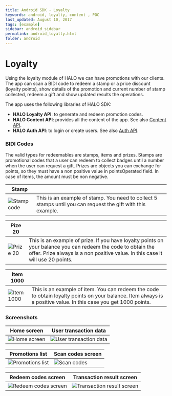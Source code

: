 ```yaml
---
title: Android SDK - Loyalty 
keywords: android, loyalty, content , POC
last_updated: August 10, 2017
tags: [example]
sidebar: android_sidebar
permalink: android_loyalty.html
folder: android
---
```


# Loyalty

Using the loyalty module of HALO we can have promotions with our clients. The app can scan a BIDI code to redeem a stamp or a price discount (loyalty points), show details of the promotion and current number of stamp collected, redeem a gift and show updated results the operations.

The app uses the following libraries of HALO SDK:

- **HALO Loyalty API**: to generate and redeem promotion codes.
- **HALO Content API**: provides all the content of the app. See also [Content API](./android_content_overview.html).
- **HALO Auth API**: to login or create users. See also [Auth API](./android_auth_overview.html).


### BIDI Codes

The valid types for redeemables are stamps, items and prizes. Stamps are promotional codes that a user can redeem to collect badges until a number when the user can request a gift. Prizes are objects you can exchange for points, so they must have a non positive value in pointsOperated field. In case of items, the amount must be non negative.

<style type="text/css">
img[alt="Stamp code"] { 
  max-width:  100px; 
  display: block;
}
img[alt="Prize 20"] { 
  max-width:  100px; 
  display: block;
}
img[alt="Item 1000"] { 
  max-width:  100px; 
  display: block;
}
</style>

| Stamp | |
|-----------------|---------|
| ![Stamp code](./images/stamp.png) | This is an example of stamp. You need to collect 5 stamps until you can request the gift with this example.|

| Pize 20 | |
|-----------------|---------|
| ![Prize 20](./images/prize20.png) | This is an example of prize. If you have loyalty points on your balance you can redeem the code to obtain the offer. Prize always is a non positive value. In this case it will use 20 points. |

| Item 1000 | |
|-----------------|---------|
| ![Item 1000](./images/item1000.png) | This is an example of item. You can redeem the code to obtain loyalty points on your balance. Item always is a positive value. In this case you get 1000 points. |


### Screenshots

| Home screen | User transaction data |
|-----------------|---------|
| ![Home screen](./images/home_loyalty.png) | ![User transaction data](./images/user_data.png)|


| Promotions list | Scan codes screen |
|------------------|---------------------|
| ![Promotions list](./images/stamp_list.png)| ![Scan codes](./images/scan.png)|

| Redeem codes screen | Transaction result screen |
|------------------|---------------------|
| ![Redeem codes screen](./images/purchase_item.png)| ![Transaction result screen](./images/transaction_info.png)|